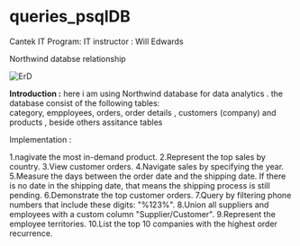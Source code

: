 # queries_psqlDB
Cantek IT Program:
IT instructor : Will Edwards


Northwind databse relationship

![ErD](https://github.com/jackorta1/queries_psqlDB/assets/52336451/8f2cc54c-7c1c-4813-a357-476ee63b40d7)



**Introduction :** 
here i am using Northwind database for data analytics . the database consist of the following tables:  
category, empployees, orders, order details , customers (company) and products , beside others assitance 
tables 

Implementation : 

1.nagivate  the most in-demand product.
2.Represent the top sales by country.
3.View customer orders.
4.Navigate sales by specifying the year.
5.Measure the days between the order date and the shipping date. If there is no date in the shipping date, that means the shipping process is still pending.
6.Demonstrate the top customer orders.
7.Query by filtering phone numbers that include these digits: "%123%".
8.Union all suppliers and employees with a custom column "Supplier/Customer".
9.Represent the employee territories.
10.List the top 10 companies with the highest order recurrence.
 

